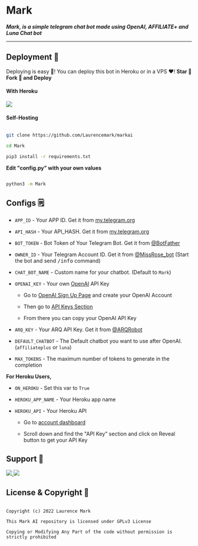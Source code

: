 # Mark

***Mark, is a simple telegram chat bot made using OpenAI, AFFILIATE+ and Luna Chat bot***

----

## Deployment 👀

Deploying is easy 🤫! You can deploy this bot in Heroku or in a VPS ♥️! **Star 🌟 Fork 🍴 and Deploy**

#### With Heroku

<a href="https://www.heroku.com/deploy?template=https://github.com/Laurencemark/markai">

  <img src="https://www.herokucdn.com/deploy/button.svg">

</a>

#### Self-Hosting

```bash

git clone https://github.com/Laurencemark/markai

cd Mark

pip3 install -r requirements.txt

```

**Edit "config.py" with your own values**

```bash

python3 -m Mark

```

## Configs 🗒️

- `APP_ID` - Your APP ID. Get it from [my.telegram.org](my.telegram.org)

- `API_HASH` - Your API_HASH. Get it from [my.telegram.org](my.telegram.org)

- `BOT_TOKEN` - Bot Token of Your Telegram Bot. Get it from [@BotFather](https://t.me/BotFather)

- `OWNER_ID` - Your Telegram Account ID. Get it from [@MissRose_bot](https://t.me/MissRose_bot) (Start the bot and send <samp>/info</samp> command)

- `CHAT_BOT_NAME` - Custom name for your chatbot. (Default to `Mark`)

- `OPENAI_KEY` - Your own [OpenAI](https://openai.com/) API Key

  - Go to [OpenAI Sign Up Page](https://beta.openai.com/signup) and create your OpenAI Account

  - Then go to [API Keys Section](https://beta.openai.com/account/api-keys)

  - From there you can copy your OpenAI API Key

- `ARQ_KEY` - Your ARQ API Key. Get it from [@ARQRobot](https://t.me/ARQRobot)

- `DEFAULT_CHATBOT` - The Default chatbot you want to use after OpenAI. (`affiliateplus` or `luna`)

- `MAX_TOKENS` - The maximum number of tokens to generate in the completion

**For Heroku Users,**

- `ON_HEROKU` - Set this var to `True`

- `HEROKU_APP_NAME` - Your Heroku app name

- `HEROKU_API` - Your Heroku API

  - Go to [account dashboard](https://dashboard.heroku.com/account)

  - Scroll down and find the "API Key" section and click on Reveal button to get your API Key

## Support 🍪

<a href="https://t.me/i_laurencemark">

  <img src="https://img.shields.io/badge/Updates_Channel-0a0a0a?style=for-the-badge&logo=telegram&logoColor=white">

</a>

<a href="https://t.me/laurencemarks_chat">

  <img src="https://img.shields.io/badge/Support_Group-0a0a0a?style=for-the-badge&logo=telegram&logoColor=white">

</a>

</br>

## License & Copyright 👮

```

Copyright (c) 2022 Laurence Mark

This Mark AI repository is licensed under GPLv3 License

Copying or Modifying Any Part of the code without permission is strictly prohibited

```
